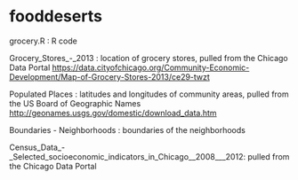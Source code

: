 # fooddeserts
grocery.R : R code

Grocery_Stores_-_2013 : location of grocery stores, pulled from the Chicago Data Portal https://data.cityofchicago.org/Community-Economic-Development/Map-of-Grocery-Stores-2013/ce29-twzt

Populated Places : latitudes and longitudes of community areas, pulled from the US Board of Geographic Names
http://geonames.usgs.gov/domestic/download_data.htm

Boundaries - Neighborhoods : boundaries of the neighborhoods

Census_Data_-_Selected_socioeconomic_indicators_in_Chicago__2008___2012: pulled from the Chicago Data Portal
